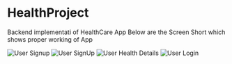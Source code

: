 # HealthProject
Backend implementati of HealthCare App 
Below are the Screen Short which shows proper working of App


![User Signup](https://github.com/RohanSakale/HealthProject/assets/121031077/ed74463f-26b0-4c51-b7ea-84b9961b3d67)
![User SignUp](https://github.com/RohanSakale/HealthProject/assets/121031077/481e47ca-56a6-407e-b23e-b485c2fb8f49)
![User Health Details](https://github.com/RohanSakale/HealthProject/assets/121031077/8cfc6db4-f2fc-4407-8207-c53c8f078bb8)
![User Login](https://github.com/RohanSakale/HealthProject/assets/121031077/1b268c55-b83f-4780-91a1-19acdcfa7b36)
